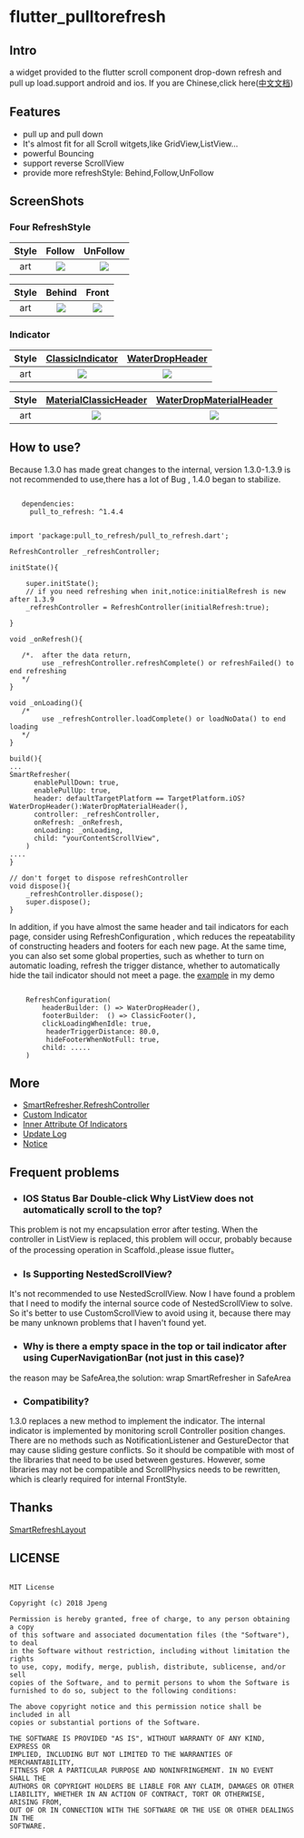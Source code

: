 # flutter_pulltorefresh

## Intro
a widget provided to the flutter scroll component drop-down refresh and pull up load.support android and ios.
If you are Chinese,click here([中文文档](https://github.com/peng8350/flutter_pulltorefresh/blob/master/README_CN.md))

## Features
* pull up and pull down
* It's almost fit for all Scroll witgets,like GridView,ListView...
* powerful Bouncing
* support reverse ScrollView
* provide more refreshStyle: Behind,Follow,UnFollow


## ScreenShots

### Four RefreshStyle
|Style| Follow | UnFollow |
|:---:|:---:|:---:|
|art| ![](example/images/classical_follow.gif) | ![](example/images/classical_unfollow.gif) |

|Style| Behind | Front |
|:---:|:---:|:---:|
|art| ![](arts/screen1.gif) | ![](example/images/material_classic.gif) |

### Indicator

|Style| [ClassicIndicator](https://github.com/peng8350/flutter_pulltorefresh/blob/master/lib/src/indicator/classic_indicator.dart) | [WaterDropHeader](https://github.com/peng8350/flutter_pulltorefresh/blob/master/lib/src/indicator/waterdrop_header.dart) |
|:---:|:---:|:---:|
|art| ![](example/images/classical_follow.gif) | ![](example/images/warterdrop.gif) |

|Style| [MaterialClassicHeader](https://github.com/peng8350/flutter_pulltorefresh/blob/master/lib/src/indicator/material_indicator.dart) | [WaterDropMaterialHeader](https://github.com/peng8350/flutter_pulltorefresh/blob/master/lib/src/indicator/material_indicator.dart) |
|:---:|:---:|:---:|
|art| ![](example/images/material_classic.gif) | ![](example/images/material_waterdrop.gif) |




## How to use?

Because 1.3.0 has made great changes to the internal, version 1.3.0-1.3.9 is not recommended to use,there has a lot of Bug , 1.4.0 began to stabilize.
```

   dependencies:
     pull_to_refresh: ^1.4.4

```

```

import 'package:pull_to_refresh/pull_to_refresh.dart';

RefreshController _refreshController;

initState(){

    super.initState();
    // if you need refreshing when init,notice:initialRefresh is new  after 1.3.9
    _refreshController = RefreshController(initialRefresh:true);

}

void _onRefresh(){

   /*.  after the data return,
        use _refreshController.refreshComplete() or refreshFailed() to end refreshing
   */
}

void _onLoading(){
   /*
        use _refreshController.loadComplete() or loadNoData() to end loading
   */
}

build(){
...
SmartRefresher(
      enablePullDown: true,
      enablePullUp: true,
      header: defaultTargetPlatform == TargetPlatform.iOS?WaterDropHeader():WaterDropMaterialHeader(),
      controller: _refreshController,
      onRefresh: _onRefresh,
      onLoading: _onLoading,
      child: "yourContentScrollView",
    )
....
}

// don't forget to dispose refreshController
void dispose(){
    _refreshController.dispose();
    super.dispose();
}

```


In addition, if you have almost the same header and tail indicators for each page, consider using RefreshConfiguration
, which reduces the repeatability of constructing headers and footers for each new page.
At the same time, you can also set some global properties, such as whether to turn on automatic loading, refresh the trigger distance, whether to automatically hide the tail indicator should not meet a page.
the [example](https://github.com/peng8350/flutter_pulltorefresh/blob/master/example/lib/ui/MainActivity.dart) in my demo
```

    RefreshConfiguration(
        headerBuilder: () => WaterDropHeader(),
        footerBuilder:  () => ClassicFooter(),
        clickLoadingWhenIdle: true,
         headerTriggerDistance: 80.0,
         hideFooterWhenNotFull: true,
        child: .....
    )

```


## More
- [SmartRefresher,RefreshController](refresher_controller_en.md)
- [Custom Indicator](custom_indicator_en.md)
- [Inner Attribute Of Indicators](indicator_attribute_en.md)
- [Update Log](CHANGELOG.md)
- [Notice](notice_en.md)




## Frequent problems
* <h3>IOS Status Bar Double-click Why ListView does not automatically scroll to the top?</h3>
This problem is not my encapsulation error after testing. When the controller in ListView is replaced, this problem will occur, probably
because of the processing operation in Scaffold.,please issue flutter。

* <h3>Is Supporting NestedScrollView?</h3>
It's not recommended to use NestedScrollView. Now I have found a problem that I need to modify the internal source code of
 NestedScrollView to solve. So it's better to use CustomScrollView to avoid using it, because there may be many unknown
 problems that I haven't found yet.

* <h3>Why is there a empty space in the top or tail indicator after using CuperNavigationBar (not just in this case)?</h3>
the reason may be SafeArea,the solution: wrap SmartRefresher in SafeArea

* <h3>Compatibility?</h3>
1.3.0 replaces a new method to implement the indicator. The internal indicator is implemented by monitoring scroll Controller position changes. There are no methods such as NotificationListener and GestureDector that may cause sliding gesture conflicts.
So it should be compatible with most of the libraries that need to be used between gestures. However, some libraries may not be compatible and ScrollPhysics needs to be rewritten, which is clearly required for internal FrontStyle.



## Thanks

[SmartRefreshLayout](https://github.com/scwang90/SmartRefreshLayout)

## LICENSE
 
```
 
MIT License

Copyright (c) 2018 Jpeng

Permission is hereby granted, free of charge, to any person obtaining a copy
of this software and associated documentation files (the "Software"), to deal
in the Software without restriction, including without limitation the rights
to use, copy, modify, merge, publish, distribute, sublicense, and/or sell
copies of the Software, and to permit persons to whom the Software is
furnished to do so, subject to the following conditions:

The above copyright notice and this permission notice shall be included in all
copies or substantial portions of the Software.

THE SOFTWARE IS PROVIDED "AS IS", WITHOUT WARRANTY OF ANY KIND, EXPRESS OR
IMPLIED, INCLUDING BUT NOT LIMITED TO THE WARRANTIES OF MERCHANTABILITY,
FITNESS FOR A PARTICULAR PURPOSE AND NONINFRINGEMENT. IN NO EVENT SHALL THE
AUTHORS OR COPYRIGHT HOLDERS BE LIABLE FOR ANY CLAIM, DAMAGES OR OTHER
LIABILITY, WHETHER IN AN ACTION OF CONTRACT, TORT OR OTHERWISE, ARISING FROM,
OUT OF OR IN CONNECTION WITH THE SOFTWARE OR THE USE OR OTHER DEALINGS IN THE
SOFTWARE.

 
 ```
